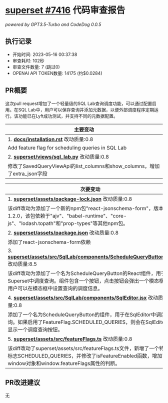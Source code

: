 # [superset #7416](https://github.com/apache/superset/pull/7416) 代码审查报告

*powered by GPT3.5-Turbo and CodeDog 0.0.5*


## 执行记录
- 开始时间: 2023-05-16 00:37:38
- 审查耗时: 102秒
- 审查文件数量: 7 (跳过0)
- OPENAI API TOKEN数量: 14175 (约$0.0284)



## PR概要
这次pull request增加了一个轻量级的SQL Lab查询调度功能，可以通过配置启用。在SQL Lab中，用户可以保存查询并添加元数据，以便外部调度程序定期运行。该功能已在Lyft成功测试，并支持不同的元数据配置。


| 主要变动 |
|---|
| 1. **[docs/installation.rst](https://github.com/apache/superset/pull/7416/files#diff-d9b149498982c0663c3b7170398773361ed5678f1a627e9c2fd8d2c955c563db)** 改动质量:0.8 |
| Add feature flag for scheduling queries in SQL Lab |
| 2. **[superset/views/sql_lab.py](https://github.com/apache/superset/pull/7416/files#diff-fce21e9e4db649ca5477e6a17aae8c2360d3d354162ee5726c50ebe158dc8535)** 改动质量:0.8 |
| 修改了SavedQueryViewApi的list_columns和show_columns，增加了extra_json字段 |

| 次要变动 |
|---|
| 1. **[superset/assets/package-lock.json](https://github.com/apache/superset/pull/7416/files#diff-1a2a1f0430415a8662bc750b0faa210870267897f52e17196e2e474c2dee42c9)** 改动质量:0.8 |
| 该diff改动为添加了一个新的npm包"react-jsonschema-form"，版本为1.2.0，该包依赖于"ajv"、"babel-runtime"、"core-js"、"lodash.topath"和"prop-types"等其他npm包。 |
| 2. **[superset/assets/package.json](https://github.com/apache/superset/pull/7416/files#diff-b54cbb3f6a0acde27b14a32b18273a07e4ed48d8e871d58b1e63a49202a41506)** 改动质量:0.8 |
| 添加了react-jsonschema-form依赖 |
| 3. **[superset/assets/src/SqlLab/components/ScheduleQueryButton.jsx](https://github.com/apache/superset/pull/7416/files#diff-232bf8a93995e4f8bc7cb3ee4a0f64ae4b22bef69cbbe1392d2fedcb269b9c34)** 改动质量:8.5 |
| 该diff改动为添加了一个名为ScheduleQueryButton的React组件，用于在Superset中调度查询。组件包含一个按钮，点击按钮会弹出一个模态框，用户可以在模态框中设置查询的调度信息。 |
| 4. **[superset/assets/src/SqlLab/components/SqlEditor.jsx](https://github.com/apache/superset/pull/7416/files#diff-9db0548c4080e77ff2cf5c447c275808d0c5f03451de2f9455faf677ed5e3604)** 改动质量:0.8 |
| 添加了一个名为ScheduleQueryButton的组件，用于在SqlEditor中调度查询。如果启用了FeatureFlag.SCHEDULED_QUERIES，则会在SqlEditor中显示一个调度查询按钮。 |
| 5. **[superset/assets/src/featureFlags.ts](https://github.com/apache/superset/pull/7416/files#diff-3929a462617a3cfb75dcdb3741af37157b78fa9e4acfe8778e503274bef9fdaa)** 改动质量:0.8 |
| 该diff改动了superset/assets/src/featureFlags.ts文件，新增了一个特性标志SCHEDULED_QUERIES，并修改了isFeatureEnabled函数，增加了对window对象和window.featureFlags属性的判断。 |




## PR改进建议

无
